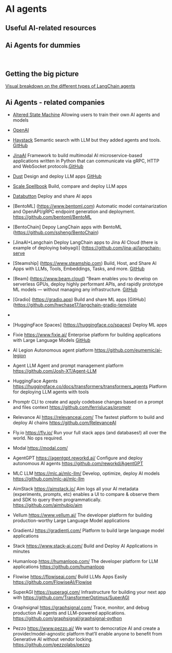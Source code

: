 # AI agents
## Useful AI-related resources

## Ai Agents for dummies
<br>

## Getting the big picture
[Visual breakdown on the different types of LangChain agents](https://twitter.com/jamescodez/status/1664032515882094592/photo/1)
<br>

## Ai Agents - related companies
- [Altered State Machine](https://www.alteredstatemachine.xyz) Allowing users to train their own AI agents and models 
- [OpenAI](https://openai.com)
- [Haystack](https://haystack.deepset.ai)	Semantic search with LLM but they added agents and tools. [GitHub](https://github.com/deepset-ai/haystack)
- [JinaAI](https://jina.ai) Framework to build multimodal AI microservice-based applications written in Python that can communicate via gRPC, HTTP and WebSocket protocols.[GitHub](https://github.com/jina-ai/jina)
- [Dust](https://dust.tt)	Design and deploy LLM apps	[GitHub](https://github.com/dust-tt/dust)
- [Scale Spellbook](https://scale.com/spellbook)	Build, compare and deploy LLM apps	
- [Databutton](https://databutton.com)	Deploy and share AI apps	
- [BentoML]	(https://www.bentoml.com)	Automatic model containarization and OpenAPI/gRPC endpoint generation and deployment.	https://github.com/bentoml/BentoML
- [BentoChain]		Depoy LangChain apps with BentoML	(https://github.com/ssheng/BentoChain)
- [JinaAI+Langchain		Deploy LangChain apps to Jina AI Cloud (there is example of deploying babyagi)]	(https://github.com/jina-ai/langchain-serve
- [Steamship]	(https://www.steamship.com)	Build, Host, and Share AI Apps with LLMs, Tools, Embeddings, Tasks, and more.	[GitHub](https://github.com/steamship-core/steamship-langchain/)
- [Beam]	(https://www.beam.cloud)	"Beam enables you to develop on serverless GPUs, deploy highly performant APIs, and rapidly prototype ML models — without managing any infrastructure.
[GitHub](https://github.com/slai-labs/get-beam)
- [Gradio]	(https://gradio.app)	Build and share ML apps	[GitHub](https://github.com/hwchase17/langchain-gradio-template
- 
- [HuggingFace Spaces]	(https://huggingface.co/spaces)	Deploy ML apps	


- Fixie	https://www.fixie.ai/	Enterprise platform for building applications with Large Language Models	[GitHub](https://github.com/fixie-ai)
- AI Legion		Autonomous agent platform	https://github.com/eumemic/ai-legion
- Agent LLM		Agent and prompt management platform	https://github.com/Josh-XT/Agent-LLM
- HuggingFace Agents	https://huggingface.co/docs/transformers/transformers_agents	Platform for deploying LLM agents with tools	
- Promptr		CLI to create and apply codebase changes based on a prompt and files context	https://github.com/ferrislucas/promptr
- Relevance AI	https://relevanceai.com/	The fastest platform to build and deploy AI chains	https://github.com/RelevanceAI
- Fly.io	https://fly.io/	Run your full stack apps (and databases!) all over the world. No ops required.	
- Modal	https://modal.com/		
- AgentGPT	https://agentgpt.reworkd.ai/	Configure and deploy autonomous AI agents	https://github.com/reworkd/AgentGPT
- MLC LLM	https://mlc.ai/mlc-llm/	Develop, optimize, deploy AI models	https://github.com/mlc-ai/mlc-llm
- AimStack	https://aimstack.io/	Aim logs all your AI metadata (experiments, prompts, etc) enables a UI to compare & observe them and SDK to query them programmatically.	https://github.com/aimhubio/aim
- Vellum	https://www.vellum.ai/	The developer platform for building production-worthy Large Language Model applications	
- GradientJ	https://gradientj.com/	Platform to build large language model applications	
- Stack	https://www.stack-ai.com/	Build and Deploy AI Applications in minutes	
- Humanloop	https://humanloop.com/	The developer platform for LLM applications	https://github.com/humanloop
- Flowise	https://flowiseai.com/	Build LLMs Apps Easily	https://github.com/FlowiseAI/Flowise
- SuperAGI	https://superagi.com/	Infrastructure for building your next app with <Autonomous Agents>	https://github.com/TransformerOptimus/SuperAGI
- Graphsignal	https://graphsignal.com/	Trace, monitor, and debug production AI agents and LLM-powered applications.	https://github.com/graphsignal/graphsignal-python
- Pezzo	https://www.pezzo.ai/	We want to democratize AI and create a provider/model-agnostic platform that’ll enable anyone to benefit from Generative AI without vendor locking.	https://github.com/pezzolabs/pezzo
			
			
			
			
			
			
			
			
			
			
